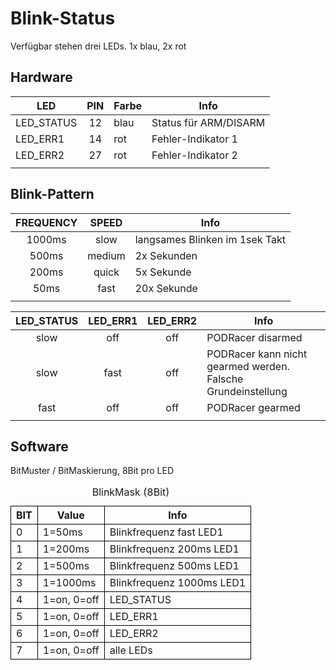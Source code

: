 # Blink-Status
Verfügbar stehen drei LEDs. 1x blau, 2x rot

## Hardware

| LED        |  PIN  | Farbe | Info                  |
| ---------- | :---: | ----- | --------------------- |
| LED_STATUS |  12   | blau  | Status für ARM/DISARM |
| LED_ERR1   |  14   | rot   | Fehler-Indikator 1    |
| LED_ERR2   |  27   | rot   | Fehler-Indikator 2    |
|            |       |       |                       |

## Blink-Pattern

| FREQUENCY | SPEED  | Info                           |
| :-------: | :----: | ------------------------------ |
|  1000ms   |  slow  | langsames Blinken im 1sek Takt |
|   500ms   | medium | 2x Sekunden                    |
|   200ms   | quick  | 5x Sekunde                     |
|   50ms    |  fast  | 20x Sekunde                    |
|           |        |                                |


| LED_STATUS | LED_ERR1 | LED_ERR2 | Info                                                         |
| :--------: | :------: | :------: | ------------------------------------------------------------ |
|    slow    |   off    |   off    | PODRacer disarmed                                            |
|    slow    |   fast   |   off    | PODRacer kann nicht gearmed werden. Falsche Grundeinstellung |
|    fast    |   off    |   off    | PODRacer gearmed                                             |
|            |          |          |                                                              |

## Software
BitMuster / BitMaskierung, 8Bit pro LED


<table>
    <caption>BlinkMask (8Bit) </caption>
    <thead>
        <tr>
            <th style="border: 1px solid black;">BIT</th>
            <th style="border: 1px solid black;">Value</th>
            <th style="border: 1px solid black;">Info</th>
        </tr>
    </thead>
    <tbody>
        <tr>
            <td style="border: 1px solid black;">0</td>
            <td style="border: 1px solid black;">1=50ms</td>
            <td style="border: 1px solid black;">Blinkfrequenz fast LED1</td>
        </tr>
        <tr>
            <td style="border: 1px solid black;">1</td>
            <td style="border: 1px solid black;">1=200ms</td>
            <td style="border: 1px solid black;">Blinkfrequenz 200ms LED1</td>
        </tr>
        <tr>
            <td style="border: 1px solid black;">2</td>
            <td style="border: 1px solid black;">1=500ms</td>
            <td style="border: 1px solid black;">Blinkfrequenz 500ms LED1</td>
        </tr>
        <tr>
            <td style="border: 1px solid black;">3</td>
            <td style="border: 1px solid black;">1=1000ms</td>
            <td style="border: 1px solid black;">Blinkfrequenz 1000ms LED1</td>
        </tr>
        <tr>
            <td style="border: 1px solid black;">4</td>
            <td style="border: 1px solid black;">1=on, 0=off</td>
            <td style="border: 1px solid black;">LED_STATUS</td>
        </tr>
        <tr>
            <td style="border: 1px solid black;">5</td>
            <td style="border: 1px solid black;">1=on, 0=off</td>
            <td style="border: 1px solid black;">LED_ERR1</td>
        </tr>
        <tr>
            <td style="border: 1px solid black;">6</td>
            <td style="border: 1px solid black;">1=on, 0=off</td>
            <td style="border: 1px solid black;">LED_ERR2</td>
        </tr>
        <tr>
            <td style="border: 1px solid black;">7</td>
            <td style="border: 1px solid black;">1=on, 0=off</td>
            <td style="border: 1px solid black;">alle LEDs</td>
        </tr>
    </tbody>
</table>

